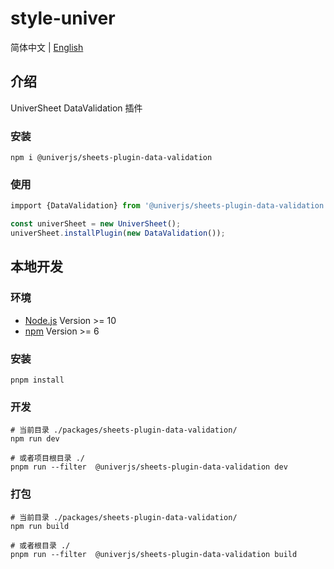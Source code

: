 # style-univer

简体中文 | [English](./README.md)

## 介绍

UniverSheet DataValidation 插件

### 安装

```shell
npm i @univerjs/sheets-plugin-data-validation
```

### 使用

```js
impport {DataValidation} from '@univerjs/sheets-plugin-data-validation'

const univerSheet = new UniverSheet();
univerSheet.installPlugin(new DataValidation());
```

## 本地开发

### 环境

-   [Node.js](https://nodejs.org/en/) Version >= 10
-   [npm](https://www.npmjs.com/) Version >= 6

### 安装

```
pnpm install
```

### 开发

```
# 当前目录 ./packages/sheets-plugin-data-validation/
npm run dev

# 或者项目根目录 ./
pnpm run --filter  @univerjs/sheets-plugin-data-validation dev
```

### 打包

```
# 当前目录 ./packages/sheets-plugin-data-validation/
npm run build

# 或者根目录 ./
pnpm run --filter  @univerjs/sheets-plugin-data-validation build
```
